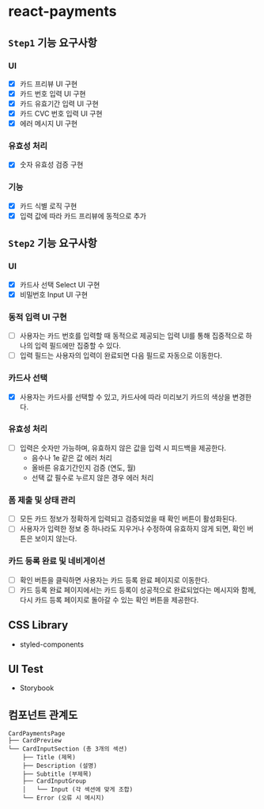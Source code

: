 # react-payments

## `Step1` 기능 요구사항

### UI

- [x] 카드 프리뷰 UI 구현
- [x] 카드 번호 입력 UI 구현
- [x] 카드 유효기간 입력 UI 구현
- [x] 카드 CVC 번호 입력 UI 구현
- [x] 에러 메시지 UI 구현

### 유효성 처리

- [x] 숫자 유효성 검증 구현

### 기능

- [x] 카드 식별 로직 구현
- [x] 입력 값에 따라 카드 프리뷰에 동적으로 추가

## `Step2` 기능 요구사항

### UI

- [x] 카드사 선택 Select UI 구현
- [x] 비밀번호 Input UI 구현

### 동적 입력 UI 구현

- [ ] 사용자는 카드 번호를 입력할 때 동적으로 제공되는 입력 UI를 통해 집중적으로 하나의 입력 필드에만 집중할 수 있다.
- [ ] 입력 필드는 사용자의 입력이 완료되면 다음 필드로 자동으로 이동한다.

### 카드사 선택

- [x] 사용자는 카드사를 선택할 수 있고, 카드사에 따라 미리보기 카드의 색상을 변경한다.

### 유효성 처리

- [ ] 입력은 숫자만 가능하며, 유효하지 않은 값을 입력 시 피드백을 제공한다.
  - 음수나 1e 같은 값 에러 처리
  - 올바른 유효기간인지 검증 (연도, 월)
  - 선택 값 필수로 누르지 않은 경우 에러 처리

### 폼 제출 및 상태 관리

- [ ] 모든 카드 정보가 정확하게 입력되고 검증되었을 때 확인 버튼이 활성화된다.
- [ ] 사용자가 입력한 정보 중 하나라도 지우거나 수정하여 유효하지 않게 되면, 확인 버튼은 보이지 않는다.

### 카드 등록 완료 및 네비게이션

- [ ] 확인 버튼을 클릭하면 사용자는 카드 등록 완료 페이지로 이동한다.
- [ ] 카드 등록 완료 페이지에서는 카드 등록이 성공적으로 완료되었다는 메시지와 함께, 다시 카드 등록 페이지로 돌아갈 수 있는 확인 버튼을 제공한다.

## CSS Library

- styled-components

## UI Test

- Storybook

## 컴포넌트 관계도

```
CardPaymentsPage
├── CardPreview
└── CardInputSection (총 3개의 섹션)
    ├── Title (제목)
    ├── Description (설명)
    ├── Subtitle (부제목)
    ├── CardInputGroup
    │   └── Input (각 섹션에 맞게 조합)
    └── Error (오류 시 메시지)
```
